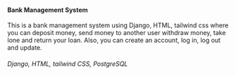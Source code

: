 <h4>Bank Management System</h4>
<p>This is a bank management system using Django, HTML, tailwind css where you can deposit money, send money to another user withdraw money, take lone and return your loan. Also, you can create an account, log in, log out and update.</p>
<h6>Django, HTML, tailwind CSS, PostgreSQL</h6>
